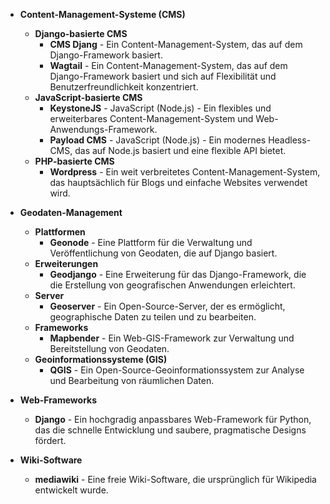 * **Content-Management-Systeme (CMS)**
  * **Django-basierte CMS**
    * **CMS Djang** - Ein Content-Management-System, das auf dem Django-Framework basiert.
    * **Wagtail** - Ein Content-Management-System, das auf dem Django-Framework basiert und sich auf Flexibilität und Benutzerfreundlichkeit konzentriert.
  * **JavaScript-basierte CMS**
    * **KeystoneJS** - JavaScript (Node.js) - Ein flexibles und erweiterbares Content-Management-System und Web-Anwendungs-Framework.
    * **Payload CMS** - JavaScript (Node.js) - Ein modernes Headless-CMS, das auf Node.js basiert und eine flexible API bietet.
  * **PHP-basierte CMS**
    * **Wordpress** - Ein weit verbreitetes Content-Management-System, das hauptsächlich für Blogs und einfache Websites verwendet wird.
* **Geodaten-Management**
  * **Plattformen**
    * **Geonode** - Eine Plattform für die Verwaltung und Veröffentlichung von Geodaten, die auf Django basiert.
  * **Erweiterungen**
    * **Geodjango** - Eine Erweiterung für das Django-Framework, die die Erstellung von geografischen Anwendungen erleichtert.
  * **Server**
    * **Geoserver** - Ein Open-Source-Server, der es ermöglicht, geographische Daten zu teilen und zu bearbeiten.
  * **Frameworks**
    * **Mapbender** - Ein Web-GIS-Framework zur Verwaltung und Bereitstellung von Geodaten.
  * **Geoinformationssysteme (GIS)**
    * **QGIS** - Ein Open-Source-Geoinformationssystem zur Analyse und Bearbeitung von räumlichen Daten.

* **Web-Frameworks**
  * **Django** - Ein hochgradig anpassbares Web-Framework für Python, das die schnelle Entwicklung und saubere, pragmatische Designs fördert.

* **Wiki-Software**
  * **mediawiki** - Eine freie Wiki-Software, die ursprünglich für Wikipedia entwickelt wurde.